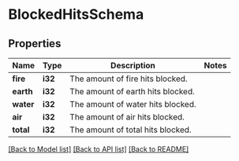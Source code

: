 # BlockedHitsSchema

## Properties
Name | Type | Description | Notes
------------ | ------------- | ------------- | -------------
**fire** | **i32** | The amount of fire hits blocked. | 
**earth** | **i32** | The amount of earth hits blocked. | 
**water** | **i32** | The amount of water hits blocked. | 
**air** | **i32** | The amount of air hits blocked. | 
**total** | **i32** | The amount of total hits blocked. | 

[[Back to Model list]](../README.md#documentation-for-models) [[Back to API list]](../README.md#documentation-for-api-endpoints) [[Back to README]](../README.md)


